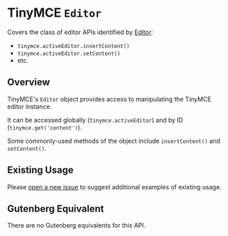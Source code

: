 # TinyMCE `Editor`

Covers the class of editor APIs identified by [Editor](https://www.tinymce.com/docs/api/tinymce/tinymce.editor/):

* `tinymce.activeEditor.insertContent()`
* `tinymce.activeEditor.setContent()`
* etc.

## Overview

TinyMCE's `Editor` object provides access to manipulating the TinyMCE editor instance.

It can be accessed globally (`tinymce.activeEditor`) and by ID (`tinymce.get('content')`).

Some commonly-used methods of the object include `insertContent()` and `setContent()`.

## Existing Usage

Please [open a new issue](https://github.com/danielbachhuber/gutenberg-migration-guide/issues) to suggest additional examples of existing usage.

## Gutenberg Equivalent

There are no Gutenberg equivalents for this API.
